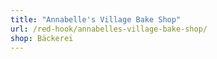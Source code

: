```yaml
---
title: "Annabelle's Village Bake Shop"
url: /red-hook/annabelles-village-bake-shop/
shop: Bäckerei
---
```


